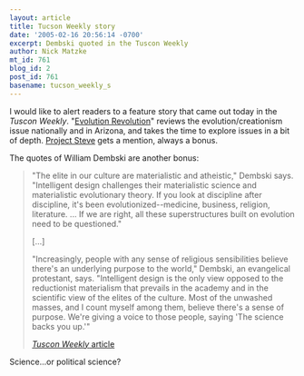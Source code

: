 ```yaml
---
layout: article
title: Tucson Weekly story
date: '2005-02-16 20:56:14 -0700'
excerpt: Dembski quoted in the Tuscon Weekly
author: Nick Matzke
mt_id: 761
blog_id: 2
post_id: 761
basename: tucson_weekly_s
---
```

I would like to alert readers to a feature story that came out today in the _Tuscon Weekly_.  "[Evolution Revolution](http://www.tucsonweekly.com/gbase/Currents/Content?oid=65975)" reviews the evolution/creationism issue nationally and in Arizona, and takes the time to explore issues in a bit of depth.  [Project Steve](http://www.ncseweb.org/article.asp?category=18) gets a mention, always a bonus.

The quotes of William Dembski are another bonus:

> "The elite in our culture are materialistic and atheistic," Dembski says. "Intelligent design challenges their materialistic science and materialistic evolutionary theory. If you look at discipline after discipline, it's been evolutionized--medicine, business, religion, literature. ... If we are right, all these superstructures built on evolution need to be questioned." 
> 
> \[...\]
> 
> "Increasingly, people with any sense of religious sensibilities believe there's an underlying purpose to the world," Dembski, an evangelical protestant, says. "Intelligent design is the only view opposed to the reductionist materialism that prevails in the academy and in the scientific view of the elites of the culture. Most of the unwashed masses, and I count myself among them, believe there's a sense of purpose. We're giving a voice to those people, saying 'The science backs you up.'"
> 
> [_Tuscon Weekly_ article](http://www.tucsonweekly.com/gbase/Currents/Content?oid=65975)

Science...or political science?
